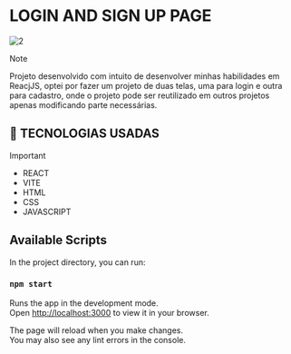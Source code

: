 # LOGIN AND SIGN UP PAGE
![2](https://github.com/HiLucasSilva/tela-login-react/assets/100864919/c9253851-0cc2-4934-8672-dbb899de2e08)

> [!NOTE]
> Projeto desenvolvido com intuito de desenvolver minhas habilidades em ReacjJS, optei por fazer um projeto de duas telas, uma para login e outra para cadastro, onde o projeto pode ser reutilizado em outros projetos apenas modificando parte necessárias.

 ## 🎯 TECNOLOGIAS USADAS

> [!IMPORTANT]
> * REACT
> * VITE
> * HTML
> * CSS
> * JAVASCRIPT

## Available Scripts

In the project directory, you can run:

### `npm start`

Runs the app in the development mode.\
Open [http://localhost:3000](http://localhost:3000) to view it in your browser.

The page will reload when you make changes.\
You may also see any lint errors in the console.

